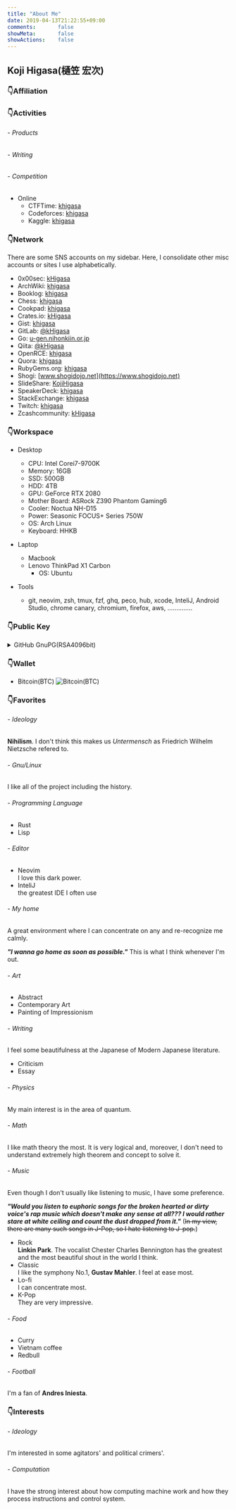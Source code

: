 ```yaml
---
title: "About Me"
date: 2019-04-13T21:22:55+09:00
comments:       false
showMeta:       false
showActions:    false
---
```


## Koji Higasa(樋笠 宏次)

<!-- ### Career -->

### 👇Affiliation

### 👇Activities
###### - Products

###### - Writing

###### - Competition

- Online
    - CTFTime: [khigasa](https://ctftime.org/)
    - Codeforces: [khigasa](https://codeforces.com/profile/khigasa)
    - Kaggle: [khigasa](https://www.kaggle.com/khigasa)

### 👇Network
There are some SNS accounts on my sidebar. Here, I consolidate other misc accounts or sites I use alphabetically.

- 0x00sec: [kHigasa](https://0x00sec.org/u/kHigasa)
- ArchWiki: [khigasa](https://wiki.archlinux.org/index.php/User:KHigasa)
- Booklog: [khigasa](https://booklog.jp/users/khigasa/profile)
- Chess: [khigasa](https://www.chess.com/member/khigasa)
- Cookpad: [khigasa](https://cookpad.com/kitchen/27012562)
- Crates.io: [kHigasa](https://crates.io/users/kHigasa)
- Gist: [khigasa](https://gist.github.com/khigasa)
- GitLab: [@kHigasa](https://gitlab.com/kHigasa)
- Go: [u-gen.nihonkiin.or.jp](https://u-gen.nihonkiin.or.jp)
- Qiita: [@kHigasa](https://qiita.com/kHigasa)
- OpenRCE: [khigasa](https://www.openrce.org/profile/view/khigasa)
- Quora: [khigasa](https://www.quora.com/profile/khigasa-Higasa-Koji)
- RubyGems.org: [khigasa](https://rubygems.org/profiles/khigasa)
- Shogi: [www.shogidojo.net](https://www.shogidojo.net)
- SlideShare: [KojiHigasa](https://www.slideshare.net/KojiHigasa)
- SpeakerDeck: [khigasa](https://speakerdeck.com/khigasa)
- StackExchange: [khigasa](https://stackexchange.com/users/12879879/khigasa)
- Twitch: [khigasa](https://www.twitch.tv/khigasa)
- Zcashcommunity: [kHigasa](https://forum.zcashcommunity.com/u/khigasa)

### 👇Workspace
- Desktop
    - CPU: Intel Corei7-9700K
    - Memory: 16GB
    - SSD: 500GB
    - HDD: 4TB
    - GPU: GeForce RTX 2080
    - Mother Board: ASRock Z390 Phantom Gaming6
    - Cooler: Noctua NH-D15
    - Power: Seasonic FOCUS+ Series 750W
    - OS: Arch Linux
    - Keyboard: HHKB

- Laptop
    - Macbook
    - Lenovo ThinkPad X1 Carbon
        - OS: Ubuntu

- Tools
    - git, neovim, zsh, tmux, fzf, ghq, peco, hub, xcode, InteliJ, Android Studio, chrome canary, chromium, firefox, aws, ..............

### 👇Public Key

<details><summary>GitHub GnuPG(RSA4096bit)</summary>
```
-----BEGIN PGP PUBLIC KEY BLOCK-----
mQINBFzNidkBEADHOTi/lvD+g5Odq0Rdhrkxgx5PKOd1f/c4sB7MGDYWWchIOCYy
cqIUGjkVfCkhzJDw/1Lpym1aRjqFzxhEftxua8caV8FYW9pBRqk0ZrlK5Smnl+wd
Gf8iCPqiQnJwd6NXGDG3q1XA90DRvmWa2IaGuM9KxVH68ev9gdGCBO7S8nEvopQp
uPU8VhhPgefVUJOqKKjfGbSzx8GMNg8rYvkWhZZIk5sNI0PDtWOhv0JsEvBUORQk
vwqnFEFAtBAGAqbWE+cU0FB5EA8zVhTzWT7tqVNtA/6E3n1JA+QgRpOCiyPj7v9u
fM87Ed2ICH5w/UaSxCMGJ2vrKD9DGnGwTdmuzL3WQ/17pV2lqbj0hnCtrbofwE1g
Wjr5KABv41x6EuMdR/Q1h4uE2raxTDrvq3g79CbvN0J3fAANSHbrWatU2Rspz2+x
ZQLa6BDY+9IIzmj4Vou8p03VYbo80+pe2GqWNoaipGipJb5yYhGQiN6pChl02Tts
z3EVjVvdydK90XN1+jHYKo+WPLkwzmaQk3BX5RH6t0XbmCDK+NEqObiLcImQ2Ldu
lu1A4OVZUR7RYB4nWF2Sl6vxmlOuf4cKoixEIZDsyJF+OF7xGjW55v6cSTDycGoQ
AMXKoMQ6sK+q6tm95YkeEdkDLFhmkSGxXnFv51a9h89yZH5QiNKj9s0tCwARAQAB
tB5rSGlnYXNhIDxrb2ppaGlnYXNhQGdtYWlsLmNvbT6JAk4EEwEIADgWIQS65T99
vEyRnPXNrkluWJ7IcsZw/gUCXM2J2QIbAwULCQgHAgYVCgkICwIEFgIDAQIeAQIX
gAAKCRBuWJ7IcsZw/gd0D/486Y9RYelzCMT8dIRLlsZ2ZqvnZU1fDmihXDWOKnkj
ZeLC2dqfa/L5TFtpizyFLfGkhw+GmJ/oocT3f+nSmy/bBwnygn96HSQrFfVOD4Fp
9Stkg8hN0Rzco/UDoJyOvHJ4iUttR00+b7ed9UQItVsqcbG8tm1gF0sUOWyhaYPJ
Vml4Nbb5Q+vZTj4y1Ti7fStzjzPhM+KM5zuqnPPYp5EEAu9jBOLUkFF6dhy55IS8
d08nocXykTHiDqXoXxDp+fgl6EdvE5AFu2p3cO5QorPJjzcAMjHjHAq2MnjI/LXu
8z7DAThzyLOrKjGsW6Hr6f1I47V/kWGxjrkzuewThxGqi9wPwz56BGUjXF9fxFDG
CG6eB7mIxaUrnBV66ueftQDk4+YGFQT5Obc0VAaqsOC/pXB7vusOElDjXWmGxzV2
gu0my3OkhfwM0wX0kMNb01h4J54wMle4p0YkRhMrfP2m8nyatiIPrMe7oCg9hyix
HEDVLlea0hYj5n7hrxA2vV/FLxo9CpNgVt/9FWxYadWrA1ZuGc/9xeenqnZGKC7R
q+Jz8KBsGCgiupcqmM4QEWjuU/RZiuoFPh8NB0lJsqp36ovsh3e18uFvwLe42L5j
ofBfKx/rTtnx9ZMWK4vJ6PKZl90VUBQ6McetEje7otsYMpx8OSe5LqYUYSRuyEDr
HrkCDQRczYnZARAAu1N8i3z8GbDmNE7/VXE86BJ2bY0frTAr4McD8q5ImV6rFRbb
tcglNXkYeZzkCupEOC2NnPbgBDwf7wh5Y1vpEacYokCtJK6Mw2F5I24+6Sdn7hGB
eHH8m4nik8mw9TSH6ytvVd4Gvbdq1ztodxxxEagLQMu78I6S6Fi/p0h2H+oMscDV
qbluXw6TDVCGVEtBbwQNjdidZm48X6G1Xvp30ndbhuh+JkHegxbHGZ94BDP3IYfY
oAPyBS8DvmpEOLBwCCf1tHKPDDLghilO3cGwm+lUAFlcT4Pd/3e4wSZh33u2xrOV
Mfoe/76XvQrJ8kNxv6U2oti3lERE0eJk0qXLNI4KERyeMnH7rr/FUPn3qRvcaHOO
F6HDkVK/bdzzwWIeEloXz6sX5qBWWQCPm81G62WUKYCKxpl0JO4xmqJfUBVo7s1Y
kUrH3X8bf7y2DUlnn3ALxEajje8lUnvZJLU8drzfKlFLIDJgxSa5F5/theVhwzn2
+VjtwivXAp31mVPGuYJGb1i39UXZ7QKtdwc0WU2+iAugxAwUtS2FlL5zRnObyEOu
urgyRjFLMKjJdHXHx4hrsL6IbRoDkGX8HeWjnOfEdP0TumAxtDbR7LsocpfAUv4L
/kRLVxsW/cs7exiLHQ1w5YthIM8uz0hgJlcGfOb3CL98qqyfLhuXV3KdqEUAEQEA
AYkCNgQYAQgAIBYhBLrlP328TJGc9c2uSW5YnshyxnD+BQJczYnZAhsMAAoJEG5Y
nshyxnD+NA4QAKojTuRPO0vd5zCi4ZeEx4LPESdNHQMECn6RJdaxHKRoTckfBYds
939gTefGguKgUZvzrhqZUOOfuwWmwctvvymJ10NFwuCOz87KecUDEYXV9cKZLFbE
qXYynVzw9cfLSIDDDqDnQ2NYMo3c6GJKtp4gezw/1kyHbQ/z38TxqiWKkdDsO9bY
1B9zvnlUdPXKKVeJzIn68bh9uv8Q9oOyBTr/7VBy5x3jdT7Z67DssI/+1Vh7EZLU
w+XLKVgJ5qRs6M9gDOpetP6420bFcL0iavuYpc6IXluJEusRkV6Hkf7n02O77kBs
Z4QF7OXtw3yguvLShDVF6EifgnqLlgZm6hGU5p7F9BgPITU3FcGj1Tn8KpHyUBpv
ocwuZ6ArxeUEYwDSLIw9t52/NCLg9BaWXfOA42G5x54riA/gIfReVgJ3tpwV+JG6
RecvNqe0Dfr0MNPpkuHBmCd5MRALcrR63nlwuRvzT1dBPpjoNjo+1NJdiL4y7gGm
IepYnpgOW1k99kfB0hKywtWuURN1f8kDSMS2lXXsGoKEiwzrhky4OgT12215BLrK
gQf+d5E4LxMbgvnp2faEWDQAWYdCIGPQpWzKhpuhbI3HeDQS61yk5KPZ58Q9SflP
+LFQEIC3VTb+5vtkF1tKG/yhAtHUeVI4tQnj0GdVui1k5Tmc76HGXNA5
=UnYz
-----END PGP PUBLIC KEY BLOCK-----
```
</details>

### 👇Wallet
- Bitcoin(BTC)
![Bitcoin(BTC)](/images/btc.png "Bitcoin-BTC")

### 👇Favorites
###### - Ideology
**Nihilism**. I don't think this makes us *Untermensch* as Friedrich Wilhelm Nietzsche refered to.

###### - Gnu/Linux
I like all of the project including the history.

###### - Programming Language
- Rust
- Lisp

###### - Editor
- Neovim<br>I love this dark power.
- InteliJ<br>the greatest IDE I often use

###### - My home
A great environment where I can concentrate on any and re-recognize me calmly.

***"I wanna go home as soon as possible."*** This is what I think whenever I'm out.

###### - Art
- Abstract
- Contemporary Art
- Painting of Impressionism

###### - Writing
I feel some beautifulness at the Japanese of Modern Japanese literature.

- Criticism
- Essay

###### - Physics
My main interest is in the area of quantum.

###### - Math
I like math theory the most. It is very logical and, moreover, I don't need to understand extremely high theorem and concept to solve it.


###### - Music
Even though I don't usually like listening to music, I have some preference.<br>

***"Would you listen to euphoric songs for the broken hearted or dirty voice's rap music which doesn't make any sense at all??? I would rather stare at white ceiling and count the dust dropped from it."*** (~~In my view, there are many such songs in J-Pop, so I hate listening to J-pop.~~)

- Rock<br>
**Linkin Park**. The vocalist Chester Charles Bennington has the greatest and the most beautiful shout in the world I think.
- Classic<br>
I like the symphony No.1, **Gustav Mahler**. I feel at ease most.
- Lo-fi<br>
I can concentrate most.
- K-Pop<br>
They are very impressive.

###### - Food
- Curry
- Vietnam coffee
- Redbull

###### - Football
I'm a fan of **Andres Iniesta**.

### 👇Interests
###### - Ideology
I'm interested in some agitators' and political crimers'.

###### - Computation<br>
I have the strong interest about how computing machine work and how they process instructions and control system.

